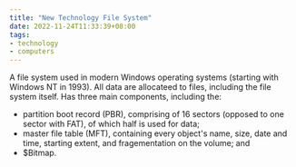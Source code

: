 ```yaml
---
title: "New Technology File System"
date: 2022-11-24T11:33:39+08:00
tags:
- technology
- computers
---
```


A file system used in modern Windows operating systems (starting with Windows NT in 1993). All data are allocateed to files, including the file system itself. Has three main components, including the:
- partition boot record (PBR), comprising of 16 sectors (opposed to one sector with FAT), of which half is used for data;
- master file table (MFT), containing every object's name, size, date and time, starting extent, and fragementation on the volume; and
- $Bitmap.
